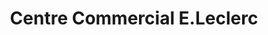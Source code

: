 ---
title: "Centre Commercial E.Leclerc"
url: /franconville/centre-commercial-e-leclerc/
shop: Supermarkt
---